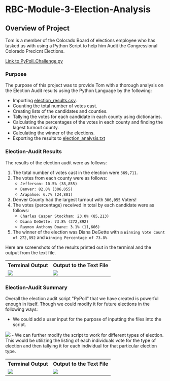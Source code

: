 # RBC-Module-3-Election-Analysis

## Overview of Project
Tom is a member of the Colorado Board of elections employee who has tasked us with using a Python Script to help him Audit the Congressional Colorado Precicnt Elections.

[Link to PyPoll_Challenge.py](PyPoll_Challenge.py)

### Purpose
The purpose of this project was to provide Tom with a thorough analysis on the Election Audit results using the Python Language by the following:
- Importing [election_results.csv](https://github.com/Dryspell/RBCModule3-Challenge/blob/main/Resources/election_results.csv).
- Counting the total number of votes cast.
- Creating lists of the candidates and counties.
- Tallying the votes for each candidate in each county using dictionaries.
- Calculating the percentages of the votes in each county and finding the lagest turnout county.
- Calculating the winner of the elections.
- Exporting the results to [election_analysis.txt](https://github.com/mubeenkh4u/RBC-Module-3-Election-Analysis/blob/main/analysis/election_analysis.txt)

### Election-Audit Results
The results of the election audit were as follows:
1. The total number of votes cast in the election were `369,711`.
2. The votes from each county were as follows:
    - `Jefferson: 10.5% (38,855)`
    - `Denver: 82.8% (306,055)`
    - `Arapahoe: 6.7% (24,801)`
3. Denver County had the largest turnout with `306,055` Voters!
4. The votes (percentage) received in total by each candidate were as follows:
    - `Charles Casper Stockham: 23.0% (85,213)`
    - `Diana DeGette: 73.8% (272,892)`
    - `Raymon Anthony Doane: 3.1% (11,606)`
5. The winner of the election was Diana DeGette with a `Winning Vote Count of 272,892` and `Winning Percentage of 73.8%`

Here are screenshots of the results printed out in the terminal and the output from the text file.
<table align="center">
  <tr>
    <th>Terminal Output</th>
    <th>Output to the Text File</th>
  </tr>
  <tr>
    <td><img src="https://github.com/mubeenkh4u/RBC-Module-3-Election-Analysis/blob/main/Images/Terminal_Output.png"></td>
    <td><img src="https://github.com/mubeenkh4u/RBC-Module-3-Election-Analysis/blob/main/Images/Text_File_Output.png"></td>
  </tr>
</table>

### Election-Audit Summary
Overall the election audit script "PyPoll" that we have created is powerful enough in itself. Though we could modify it for future elections in the following ways:
- We could add a user input for the purpose of inputting the files into the script.
<img src="https://github.com/mubeenkh4u/RBC-Module-3-Election-Analysis/blob/main/Images/User_Input.png">
- We can further modify the script to work for different types of election.	This would be utilizing the listing of each individuals vote for the type of election and then tallying it for each individual for that particular election type.
<table align="center">
  <tr>
    <th>Terminal Output</th>
    <th>Output to the Text File</th>
  </tr>
  <tr>
    <td><img src="https://github.com/mubeenkh4u/RBC-Module-3-Election-Analysis/blob/main/Images/Change_Candidate_Input.png"></td>
    <td><img src="https://github.com/mubeenkh4u/RBC-Module-3-Election-Analysis/blob/main/Images/Change_County_Input.png"></td>
  </tr>
</table>
